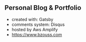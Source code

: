 ## Personal Blog & Portfolio

* created with: Gatsby
* comments system: Disqus
* hosted by Aws Amplify
* https://www.bzouss.com
